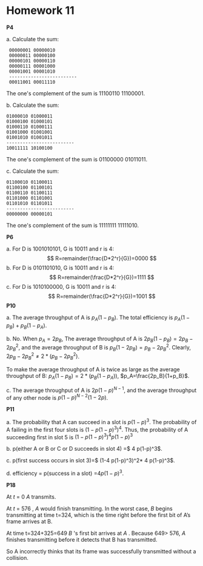 # Homework 11

**P4**

a. Calculate the sum:

```
 00000001 00000010 
 00000011 00000100 
 00000101 00000110 
 00000111 00001000 
 00001001 00001010 
 ------------------------- 
 00011001 00011110 
```

The one's complement of the sum is 11100110 11100001.

b. Calculate the sum:

```
01000010 01000011 
01000100 01000101 
01000110 01000111 
01001000 01001001 
01001010 01001011 
------------------------- 
10011111 10100100 
```

The one's complement of the sum is 01100000 01011011.

c.  Calculate the sum:

```
01100010 01100011 
01100100 01100101 
01100110 01100111 
01101000 01101001 
01101010 01101011 
------------------------- 
00000000 00000101 
```

The one's complement of the sum is 11111111 11111010.

**P6**

a. For D is 1001010101, G is 10011 and r is 4:
$$
R=remainder(\frac{D*2^r}{G})=0000
$$
b. For D is 0101101010, G is 10011 and r is 4:
$$
R=remainder(\frac{D*2^r}{G})=1111
$$
c. For D is 1010100000, G is 10011 and r is 4:
$$
R=remainder(\frac{D*2^r}{G})=1001
$$
**P10**

a. The average throughput of A is $p_A(1-p_B)$. The total efficiency is $p_A(1-p_B)+p_B(1-p_A)$.

b. No. When $p_A=2p_B$, The average throughput of A is $2p_B(1-p_B)=2p_B-2p_B^2$, and the average throughput of B is $p_B(1-2p_B)=p_B-2p_B^2$. Clearly, $2p_B-2p_B^2\neq2*(p_B-2p_B^2)$.

To make the average throughput of A is twice as large as the average throughput of B: $p_A(1-p_B)=2*(p_B(1-p_A))$, $p_A=\frac{2p_B}{1+p_B}$.

c. The average throughput of A is $2p(1-p)^{N-1}$, and the average throughput of any other node is $p(1-p)^{N-2}(1-2p)$.

**P11**

a. The probability that A can succeed in a slot is $p(1-p)^3$. The probability of A failing in the first four slots is  $(1-p(1-p)^3)^4$. Thus, the probability of A succeeding first in slot 5 is $(1-p(1-p)^3)^4p(1-p)^3$

b. p(either A or B or C or D succeeds in slot 4) =$ 4 p(1-p)^3$.

c. p(first success occurs in slot 3)=$ (1-4 p(1-p)^3)^2* 4 p(1-p)^3$.

d. efficiency = p(success in a slot) =$4 p(1-p)^3$.

**P18**

At *t* = 0 *A* transmits. 

At *t* = 576 , *A* would finish transmitting. In the worst case, *B* begins transmitting at time t=324, which is the time right before the first bit of A’s frame arrives at B. 

At time t=324+325=649 *B* 's first bit arrives at *A* . Because 649> 576, *A* finishes transmitting before it detects that B has transmitted. 

So A incorrectly thinks that its frame was successfully transmitted without a collision.

